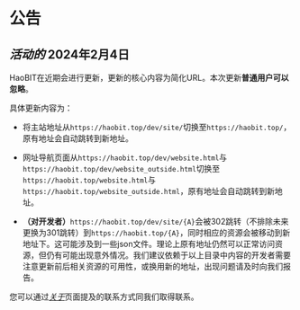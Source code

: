 # 公告

## ***活动的*** 2024年2月4日

HaoBIT在近期会进行更新，更新的核心内容为简化URL。本次更新**普通用户可以忽略**。

具体更新内容为：

- 将主站地址从`https://haobit.top/dev/site/`切换至`https://haobit.top/`，原有地址会自动跳转到新地址。

- 网址导航页面从`https://haobit.top/dev/website.html`与`https://haobit.top/dev/website_outside.html`切换至`https://haobit.top/website.html`与`https://haobit.top/website_outside.html`，原有地址会自动跳转到新地址。

- **（对开发者）**`https://haobit.top/dev/site/{A}`会被302跳转（不排除未来更换为301跳转）到`https://haobit.top/{A}`，同时相应的资源会被移动到新地址下。这可能涉及到一些json文件。理论上原有地址仍然可以正常访问资源，但仍有可能出现意外情况。我们建议依赖于以上目录中内容的开发者需要注意更新前后相关资源的可用性，或换用新的地址，出现问题请及时向我们报告。

您可以通过[*关于*](./about)页面提及的联系方式同我们取得联系。